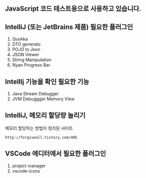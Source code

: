 ## JavaScript 코드 테스트용으로 사용하고 있습니다.

## IntelliJ (또는 JetBrains 제품) 필요한 플러그인
1. Quokka
1. DTO generato
1. POJO to Json
1. JSON Viewer
1. String Manipulation
1. Nyan Progress Bar

## IntellIj 기능을 확인 필요한 기능
1. Java Stream Debugger
1. JVM Debuggger Memory View

## IntelliJ, 메모리 할당량 늘리기
메모리 할당하는 방법이 정리된 사이트
```
http://forgiveall.tistory.com/405
```

## VSCode 에디터에서 필요한 플러그인
1. project manager
2. vscode-icons

